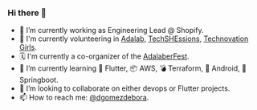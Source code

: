 ### Hi there 👋

- 🔭 I’m currently working as Engineering Lead @ Shopify.
- 👧 I'm currently volunteering in [Adalab](https://adalab.es/), [TechSHEssions](https://techshessions.com/), [Technovation Girls](https://technovationchallenge.org/).
- 🗓️ I'm currently a co-organizer of the [AdalaberFest](https://adalaberfest.adalab.es/).
- 🌱 I’m currently learning 💙 Flutter, 📦 AWS, 💣 Terraform, 💚 Android, 📗 Springboot.
- 👯 I’m looking to collaborate on either devops or Flutter projects.
- 📫 How to reach me: [@dgomezdebora](https://twitter.com/dgomezdebora).

